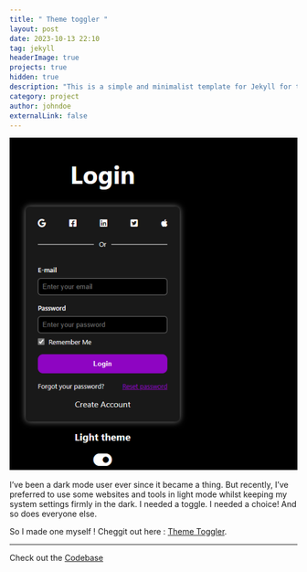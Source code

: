 ```yaml
---
title: " Theme toggler "
layout: post
date: 2023-10-13 22:10
tag: jekyll
headerImage: true
projects: true
hidden: true
description: "This is a simple and minimalist template for Jekyll for those who likes to eat noodles."
category: project
author: johndoe
externalLink: false
---
```


![theme-toggler](../docs/assets/images/theme-toggler.png)


I’ve been a dark mode user ever since it became a thing. But recently, I’ve preferred to use some websites and tools in light mode whilst keeping my system settings firmly in the dark. I needed a toggle. I needed a choice! And so does everyone else. 

 So I made one myself ! Cheggit out here : [Theme Toggler](https://65296c6cbf2826115a1e0370--magical-axolotl-81b955.netlify.app/).

---




Check out the [Codebase](https://github.com/anniepauline/theme-toggler)

